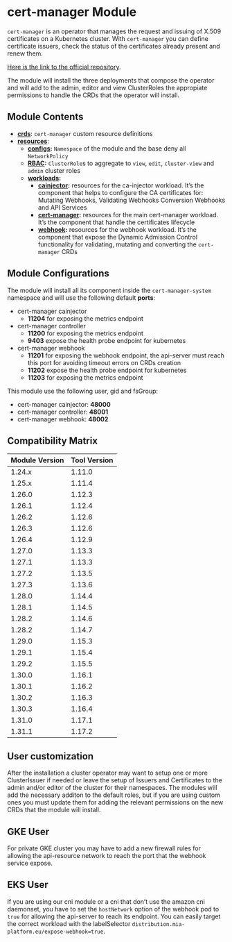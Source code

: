 # cert-manager Module

`cert-manager` is an operator that manages the request and issuing of X.509 certificates on a Kubernetes cluster.
With `cert-manager` you can define certificate issuers, check the status of the certificates already present and
renew them.

[Here is the link to the official repository].

The module will install the three deployments that compose the operator and will add to the admin, editor and view
ClusterRoles the appropiate permissions to handle the CRDs that the operator will install.

## Module Contents

- **[crds](./base/crds)**: `cert-manager` custom resource definitions
- **[resources](./base/resources)**:
  - **[configs](./base/resources/configs):** `Namespace` of the module and the base deny all `NetworkPolicy`
  - **[RBAC](./base/resources/rbac):** `ClusterRole`s to aggregate to `view`, `edit`, `cluster-view` and `admin`
			cluster roles
  - **[workloads](./base/resources/workloads):**
    - **[cainjector](./base/resources/workloads/cainjector):** resources for the ca-injector workload. It’s the component
				that helps to configure the CA certificates for: Mutating Webhooks, Validating Webhooks Conversion Webhooks
				and API Services
    - **[cert-manager](./base/resources/workloads/cert-manager):** resources for the main cert-manager workload. It’s the
				component that handle the certificates lifecycle
    - **[webhook](./base/resources/workloads/webhook):** resources for the webhook workload. It’s the component that
				expose the Dynamic Admission Control functionality for validating, mutating  and converting the `cert-manager`
				CRDs

## Module Configurations

The module will install all its component inside the `cert-manager-system` namespace and will use the following
default **ports**:

- cert-manager cainjector
  - **11204** for exposing the metrics endpoint
- cert-manager controller
  - **11200** for exposing the metrics endpoint
  - **9403** expose the health probe endpoint for kubernetes
- cert-manager webhook
  - **11201** for exposing the webhook endpoint, the api-server must reach this port for avoiding timeout errors on
		CRDs creation
  - **11202** expose the health probe endpoint for kubernetes
  - **11203** for exposing the metrics endpoint

This module use the following user, gid and fsGroup:

- cert-manager cainjector: **48000**
- cert-manager controller: **48001**
- cert-manager webhook: **48002**

## Compatibility Matrix

| Module Version | Tool Version   |
|----------------|----------------|
| 1.24.x         | 1.11.0         |
| 1.25.x         | 1.11.4         |
| 1.26.0         | 1.12.3         |
| 1.26.1         | 1.12.4         |
| 1.26.2         | 1.12.6         |
| 1.26.3         | 1.12.6         |
| 1.26.4         | 1.12.9         |
| 1.27.0         | 1.13.3         |
| 1.27.1         | 1.13.3         |
| 1.27.2         | 1.13.5         |
| 1.27.3         | 1.13.6         |
| 1.28.0         | 1.14.4         |
| 1.28.1         | 1.14.5         |
| 1.28.2         | 1.14.6         |
| 1.28.2         | 1.14.7         |
| 1.29.0         | 1.15.3         |
| 1.29.1         | 1.15.4         |
| 1.29.2         | 1.15.5         |
| 1.30.0         | 1.16.1         |
| 1.30.1         | 1.16.2         |
| 1.30.2         | 1.16.3         |
| 1.30.3         | 1.16.4         |
| 1.31.0         | 1.17.1         |
| 1.31.1         | 1.17.2         |

## User customization

After the installation a cluster operator may want to setup one or more ClusterIssuer if needed or leave the setup
of Issuers and Certificates to the admin and/or editor of the cluster for their namespaces. The modules will add
the necessary additon to the default roles, but if you are using custom ones you must update them for adding
the relevant permissions on the new CRDs that the module will install.

## GKE User

For private GKE cluster you may have to add a new firewall rules for allowing the api-resource network to reach the
port that the webhook service expose.

## EKS User

If you are using our cni module or a cni that don’t use the amazon cni daemonset, you have to set the `hostNetwork`
option of the webhook pod to `true` for allowing the api-server to reach its endpoint. You can easily target the correct
workload with the labelSelector `distribution.mia-platform.eu/expose-webhook=true`.

[Here is the link to the official repository]: https://github.com/cert-manager/cert-manager
	"cert-manager GitHub Repository"
